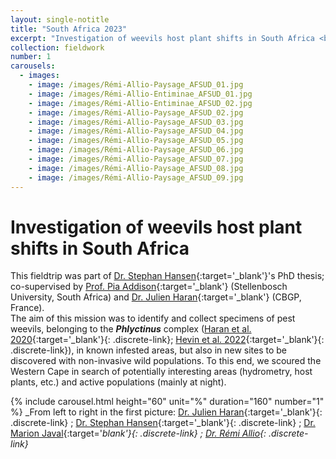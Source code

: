 ```yaml
---
layout: single-notitle
title: "South Africa 2023"
excerpt: "Investigation of weevils host plant shifts in South Africa <br/>"
collection: fieldwork
number: 1
carousels:
  - images:
    - image: /images/Rémi-Allio-Paysage_AFSUD_01.jpg
    - image: /images/Rémi-Allio-Entiminae_AFSUD_01.jpg
    - image: /images/Rémi-Allio-Entiminae_AFSUD_02.jpg
    - image: /images/Rémi-Allio-Paysage_AFSUD_02.jpg
    - image: /images/Rémi-Allio-Paysage_AFSUD_03.jpg
    - image: /images/Rémi-Allio-Paysage_AFSUD_04.jpg
    - image: /images/Rémi-Allio-Paysage_AFSUD_05.jpg
    - image: /images/Rémi-Allio-Paysage_AFSUD_06.jpg
    - image: /images/Rémi-Allio-Paysage_AFSUD_07.jpg
    - image: /images/Rémi-Allio-Paysage_AFSUD_08.jpg
    - image: /images/Rémi-Allio-Paysage_AFSUD_09.jpg
---
```

# Investigation of weevils host plant shifts in South Africa

This fieldtrip was part of [Dr. Stephan Hansen](https://www.researchgate.net/profile/Steffan-Hansen-2){:target='_blank'}'s PhD thesis; co-supervised by [Prof. Pia Addison](http://academic.sun.ac.za/entomology/StaffPages/AddisonPia.htm){:target='_blank'} (Stellenbosch University, South Africa) and [Dr. Julien Haran](https://julienharan.wixsite.com/jharan){:target='_blank'} (CBGP, France). <br/>
The aim of this mission was to identify and collect specimens of pest weevils, belonging to the **_Phlyctinus_** complex ([Haran et al. 2020](https://doi.org/10.5852/ejt.2020.669){:target='_blank'}{: .discrete-link}; [Hevin et al. 2022](https://doi.org/10.1111/zsc.12563){:target='_blank'}{: .discrete-link}), in known infested areas, but also in new sites to be discovered with non-invasive wild populations.
To this end, we scoured the Western Cape in search of potentially interesting areas (hydrometry, host plants, etc.) and active populations (mainly at night).

{% include carousel.html height="60" unit="%" duration="160" number="1" %}
_From left to right in the first picture:
[Dr. Julien Haran](https://julienharan.wixsite.com/jharan){:target='_blank'}{: .discrete-link} ;
[Dr. Stephan Hansen](https://www.researchgate.net/profile/Steffan-Hansen-2){:target='_blank'}{: .discrete-link} ;
[Dr. Marion Javal](https://mjaval.wixsite.com/marionjaval){:target='_blank'}{: .discrete-link} ;
[Dr. Rémi Allio](https://remiallio.github.io/research/){: .discrete-link}_
